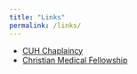 ```yaml
---
title: "Links"
permalink: /links/
---
```


- [CUH Chaplaincy](https://www.cuh.nhs.uk/our-services/chaplaincy)  
- [Christian Medical Fellowship](https://www.cmf.org.uk)  
